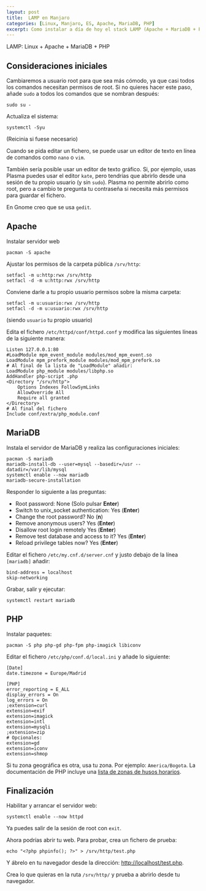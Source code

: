 ```yaml
---
layout: post
title:  LAMP en Manjaro
categories: [Linux, Manjaro, ES, Apache, MariaDB, PHP]
excerpt: Como instalar a día de hoy el stack LAMP (Apache + MariaDB + PHP) en Manjaro con las configuraciones más básicas. Debería ser suficiente, por ejemplo, para poder usar WordPress en local.
---
```


LAMP: Linux + Apache + MariaDB + PHP

## Consideraciones iniciales

Cambiaremos a usuario root para que sea más cómodo, ya que casi todos los comandos necesitan permisos de root. Si no quieres hacer este paso, añade `sudo` a todos los comandos que se nombran después:
```
sudo su -
```

Actualiza el sistema:
```
systemctl -Syu
```
(Reicinia si fuese necesario)

Cuando se pida editar un fichero, se puede usar un editor de texto en línea de comandos como `nano` o `vim`.

También sería posible usar un editor de texto gráfico. Si, por ejemplo, usas Plasma puedes usar el editor `kate`, pero tendrías que abrirlo desde una sesión de tu propio usuario (y sin `sudo`). Plasma no permite abrirlo como root, pero a cambio te pregunta tu contraseña si necesita más permisos para guardar el fichero.

En Gnome creo que se usa `gedit`.

## Apache

Instalar servidor web
```
pacman -S apache
```

Ajustar los permisos de la carpeta pública `/srv/http`:
```
setfacl -m u:http:rwx /srv/http
setfacl -d -m u:http:rwx /srv/http
```

Conviene darle a tu propio usuario permisos sobre la misma carpeta:
```
setfacl -m u:usuario:rwx /srv/http
setfacl -d -m u:usuario:rwx /srv/http
```
(siendo `usuario` tu propio usuario)

Edita el fichero `/etc/httpd/conf/httpd.conf` y modifica las siguientes líneas de la siguiente manera:
```
Listen 127.0.0.1:80
#LoadModule mpm_event_module modules/mod_mpm_event.so
LoadModule mpm_prefork_module modules/mod_mpm_prefork.so
# Al final de la lista de "LoadModule" añadir:
LoadModule php_module modules/libphp.so
AddHandler php-script .php
<Directory "/srv/http">
    Options Indexes FollowSymLinks
    AllowOverride All
    Require all granted
</Directory>
# Al final del fichero
Include conf/extra/php_module.conf
```


## MariaDB

Instala el servidor de MariaDB y realiza las configuraciones iniciales:
```
pacman -S mariadb
mariadb-install-db --user=mysql --basedir=/usr --datadir=/var/lib/mysql
systemctl enable --now mariadb
mariadb-secure-installation
```
Responder lo siguiente a las preguntas:
- Root password: None (Solo pulsar **Enter**)
- Switch to unix_socket authentication: Yes (**Enter**)
- Change the root password? No (**n**)
- Remove anonymous users? Yes (**Enter**)
- Disallow root login remotely Yes (**Enter**)
- Remove test database and access to it? Yes (**Enter**)
- Reload privilege tables now? Yes (**Enter**)

Editar el fichero `/etc/my.cnf.d/server.cnf` y justo debajo de la línea `[mariadb]` añadir:
```
bind-address = localhost
skip-networking
```
Grabar, salir y ejecutar:
```
systemctl restart mariadb
```

## PHP

Instalar paquetes:
```
pacman -S php php-gd php-fpm php-imagick libiconv
```

Editar el fichero `/etc/php/conf.d/local.ini` y añade lo siguiente:
```
[Date]
date.timezone = Europe/Madrid

[PHP]
error_reporting = E_ALL
display_errors = On
log_errors = On
;extension=curl
extension=exif
extension=imagick
extension=intl
extension=mysqli
;extension=zip
# Opcionales:
extension=gd
extension=iconv
extension=shmop
```
Si tu zona geográfica es otra, usa tu zona. Por ejemplo: `America/Bogota`. La documentación de PHP incluye una [lista de zonas de husos horarios](https://www.php.net/manual/en/timezones.php).


## Finalización

Habilitar y arrancar el servidor web:
```
systemctl enable --now httpd
```

Ya puedes salir de la sesión de root con `exit`.

Ahora podrías abrir tu web. Para probar, crea un fichero de prueba:
```
echo "<?php phpinfo(); ?>" > /srv/http/test.php
```
Y ábrelo en tu navegador desde la dirección: [http://localhost/test.php](http://localhost/test.php).

Crea lo que quieras en la ruta `/srv/http/` y prueba a abrirlo desde tu navegador.